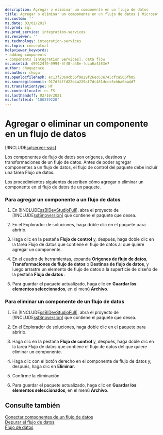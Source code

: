 ```yaml
---
description: Agregar o eliminar un componente en un flujo de datos
title: Agregar o eliminar un componente en un flujo de datos | Microsoft Docs
ms.custom: ''
ms.date: 03/01/2017
ms.prod: sql
ms.prod_service: integration-services
ms.reviewer: ''
ms.technology: integration-services
ms.topic: conceptual
helpviewer_keywords:
- adding components
- components [Integration Services], data flow
ms.assetid: d99124f9-0994-4f40-a48e-fdca6a4383e7
author: chugugrace
ms.author: chugu
ms.openlocfilehash: ec13f2360cb36f9829f26ec63e745cfca565fb85
ms.sourcegitcommit: 917df4ffd22e4a229af7dc481dcce3ebba0aa4d7
ms.translationtype: HT
ms.contentlocale: es-ES
ms.lasthandoff: 02/10/2021
ms.locfileid: "100339220"
---
```

# <a name="add-or-delete-a-component-in-a-data-flow"></a>Agregar o eliminar un componente en un flujo de datos

[!INCLUDE[sqlserver-ssis](../../includes/applies-to-version/sqlserver-ssis.md)]


  Los componentes de flujo de datos son orígenes, destinos y transformaciones de un flujo de datos. Antes de poder agregar componentes a un flujo de datos, el flujo de control del paquete debe incluir una tarea Flujo de datos.  
  
 Los procedimientos siguientes describen cómo agregar o eliminar un componente en el flujo de datos de un paquete.  
  
### <a name="to-add-a-component-to-a-data-flow"></a>Para agregar un componente a un flujo de datos  
  
1.  En [!INCLUDE[ssBIDevStudioFull](../../includes/ssbidevstudiofull-md.md)], abra el proyecto de [!INCLUDE[ssISnoversion](../../includes/ssisnoversion-md.md)] que contiene el paquete que desea.  
  
2.  En el Explorador de soluciones, haga doble clic en el paquete para abrirlo.  
  
3.  Haga clic en la pestaña **Flujo de control** y, después, haga doble clic en la tarea Flujo de datos que contiene el flujo de datos al que quiere agregar un componente.  
  
4.  En el cuadro de herramientas, expanda **Orígenes de flujo de datos**, **Transformaciones de flujo de datos** o **Destinos de flujo de datos**, y luego arrastre un elemento de flujo de datos a la superficie de diseño de la pestaña **Flujo de datos** .  
  
5.  Para guardar el paquete actualizado, haga clic en **Guardar los elementos seleccionados**, en el menú **Archivo**.  
  
### <a name="to-delete-a-component-from-a-data-flow"></a>Para eliminar un componente de un flujo de datos  
  
1.  En [!INCLUDE[ssBIDevStudioFull](../../includes/ssbidevstudiofull-md.md)], abra el proyecto de [!INCLUDE[ssISnoversion](../../includes/ssisnoversion-md.md)] que contiene el paquete que desea.  
  
2.  En el Explorador de soluciones, haga doble clic en el paquete para abrirlo.  
  
3.  Haga clic en la pestaña **Flujo de control** y, después, haga doble clic en la tarea Flujo de datos que contiene el flujo de datos del que quiere eliminar un componente.  
  
4.  Haga clic con el botón derecho en el componente de flujo de datos y, después, haga clic en **Eliminar**.  
  
5.  Confirme la eliminación.  
  
6.  Para guardar el paquete actualizado, haga clic en **Guardar los elementos seleccionados**, en el menú **Archivo**.  
  
## <a name="see-also"></a>Consulte también  
 [Conectar componentes de un flujo de datos](../../integration-services/data-flow/connect-components-in-a-data-flow.md)   
 [Depurar el flujo de datos](../../integration-services/troubleshooting/debugging-data-flow.md)   
 [Flujo de datos](../../integration-services/data-flow/data-flow.md)  
  
  
